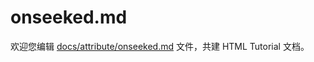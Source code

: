 onseeked.md
===

欢迎您编辑 <a target="__blank" href="https://github.com/jaywcjlove/html-tutorial/blob/main/docs/attribute/onseeked.md">docs/attribute/onseeked.md</a> 文件，共建 HTML Tutorial 文档。